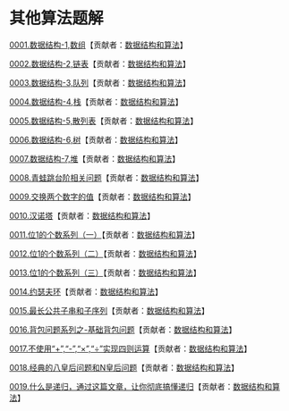 # 其他算法题解

[0001.数据结构-1,数组](<https://mp.weixin.qq.com/s/NjNIGA14g8sll2_aYcR2zQ>)【贡献者：[数据结构和算法](https://leetcode-cn.com/u/sdwwld)】

[0002.数据结构-2,链表](<https://mp.weixin.qq.com/s/_ZxvnL2uooUlmu3uLRrnYg>)【贡献者：[数据结构和算法](https://leetcode-cn.com/u/sdwwld)】

[0003.数据结构-3,队列](<https://mp.weixin.qq.com/s/ztl0EbTQ6K5hGSMaLkYfYQ>)【贡献者：[数据结构和算法](https://leetcode-cn.com/u/sdwwld)】

[0004.数据结构-4,栈](<https://mp.weixin.qq.com/s/utXY28pCtaMd_Ojk2cDMJQ>)【贡献者：[数据结构和算法](https://leetcode-cn.com/u/sdwwld)】

[0005.数据结构-5,散列表](<https://mp.weixin.qq.com/s/m9foRKczKLBLxf2QazzQ1w>)【贡献者：[数据结构和算法](https://leetcode-cn.com/u/sdwwld)】

[0006.数据结构-6,树](<https://mp.weixin.qq.com/s/mBXfpH4nuIltyHm72zLryw>)【贡献者：[数据结构和算法](https://leetcode-cn.com/u/sdwwld)】

[0007.数据结构-7,堆](<https://mp.weixin.qq.com/s/pQ0OrbwEcbyHT5OVU6vFUA>)【贡献者：[数据结构和算法](https://leetcode-cn.com/u/sdwwld)】

[0008.青蛙跳台阶相关问题](<https://mp.weixin.qq.com/s/hLpHLUfXsABzUNjuNflWzQ>)【贡献者：[数据结构和算法](https://leetcode-cn.com/u/sdwwld)】

[0009.交换两个数字的值](<https://mp.weixin.qq.com/s/2Ll_LyG37qkoRn6A1EMRVQ>)【贡献者：[数据结构和算法](https://leetcode-cn.com/u/sdwwld)】

[0010.汉诺塔](<https://mp.weixin.qq.com/s/zmCDIlLUKDFFlJNSQE0XXA>)【贡献者：[数据结构和算法](https://leetcode-cn.com/u/sdwwld)】

[0011.位1的个数系列（一）](<https://mp.weixin.qq.com/s/wd3ZdWPtKS-b_4ReBCyfwQ>)【贡献者：[数据结构和算法](https://leetcode-cn.com/u/sdwwld)】

[0012.位1的个数系列（二）](<https://mp.weixin.qq.com/s/f_AkvyBXi6sUC9OcU4Kw9g>)【贡献者：[数据结构和算法](https://leetcode-cn.com/u/sdwwld)】

[0013.位1的个数系列（三）](<https://mp.weixin.qq.com/s/3VQ-hTAVAC9uOgP8QSIWOA>)【贡献者：[数据结构和算法](https://leetcode-cn.com/u/sdwwld)】

[0014.约瑟夫环](<https://mp.weixin.qq.com/s/HiUiMTVSl23BPSNTUWw74w>)【贡献者：[数据结构和算法](https://leetcode-cn.com/u/sdwwld)】

[0015.最长公共子串和子序列](<https://mp.weixin.qq.com/s/XJyujBI5nofVE9CUbStemA>)【贡献者：[数据结构和算法](https://leetcode-cn.com/u/sdwwld)】

[0016.背包问题系列之-基础背包问题](<https://mp.weixin.qq.com/s/sCLhGsXgGk6ev7wzup0uZQ>)【贡献者：[数据结构和算法](https://leetcode-cn.com/u/sdwwld)】

[0017.不使用“+”,“-”,“×”,“÷”实现四则运算](<https://mp.weixin.qq.com/s/8L2VmQnoGNkQ8v-ek5lrog>)【贡献者：[数据结构和算法](https://leetcode-cn.com/u/sdwwld)】

[0018.经典的八皇后问题和N皇后问题](<https://mp.weixin.qq.com/s/TNUjSXpZ1M4W7D100Cv5Mg>)【贡献者：[数据结构和算法](https://leetcode-cn.com/u/sdwwld)】

[0019.什么是递归，通过这篇文章，让你彻底搞懂递归](<https://mp.weixin.qq.com/s?__biz=MzU0ODMyNDk0Mw==&mid=2247487910&idx=1&sn=2670aec7139c6b98e83ff66114ac1cf7&chksm=fb418286cc360b90741ed54fecd62fd45571b2caba3e41473a7ea0934f918d4b31537689c664&token=505352532&lang=zh_CN#rd>)【贡献者：[数据结构和算法](https://leetcode-cn.com/u/sdwwld)】
